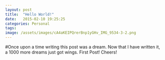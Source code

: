 ```yaml
---
layout: post
title:  "Hello World!"
date:   2015-02-10 19:25:25
categories: Personal
tags: 
image: /assets/images/cA4aKEIPQrerBnp1yGHv_IMG_9534-3-2.png
---
```

#Once upon a time
writing this post was a dream. Now that I have written it, a 1000 more dreams just got wings.
First Post!
Cheers!